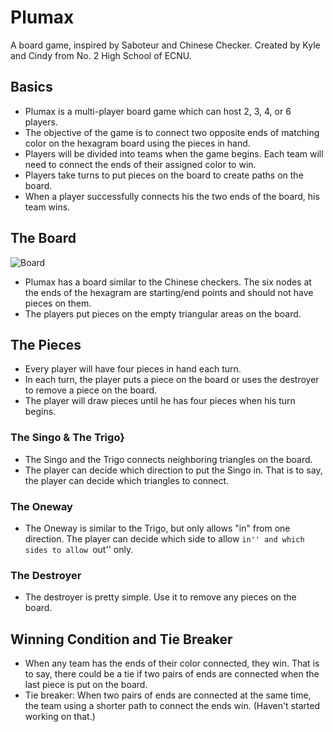 # Plumax

A board game, inspired by Saboteur and Chinese Checker. Created by Kyle and Cindy from No. 2 High School of ECNU. 

## Basics

 - Plumax is a multi-player board game which can host 2, 3, 4, or 6 players.
 - The objective of the game is to connect two opposite ends of matching color on the hexagram board using the pieces in hand. 
 - Players will be divided into teams when the game begins. Each team will need to connect the ends of their assigned color to win. 
 - Players take turns to put pieces on the board to create paths on the board.
 - When a player successfully connects his the two ends of the board, his team wins.


## The Board
![Board](/../images/Board.png?raw=true)
 - Plumax has a board similar to the Chinese checkers. The six nodes at the ends of the hexagram are starting/end points and should not have pieces on them. 
 - The players put pieces on the empty triangular areas on the board.


## The Pieces

 - Every player will have four pieces in hand each turn. 
 - In each turn, the player puts a piece on the board or uses the destroyer to remove a piece on the board. 
 - The player will draw pieces until he has four pieces when his turn begins.

### The Singo & The Trigo}

 - The Singo and the Trigo connects neighboring triangles on the board.
 - The player can decide which direction to put the Singo in. That is to say, the player can decide which triangles to connect.  


### The Oneway

 - The Oneway is similar to the Trigo, but only allows "in" from one direction. The player can decide which side to allow ``in'' and which sides to allow ``out'' only.

### The Destroyer

 - The destroyer is pretty simple. Use it to remove any pieces on the board. 

## Winning Condition and Tie Breaker

- When any team has the ends of their color connected, they win. That is to say, there could be a tie if two pairs of ends are connected when the last piece is put on the board. 
- Tie breaker: When two pairs of ends are connected at the same time, the team using a shorter path to connect the ends win. (Haven't started working on that.)